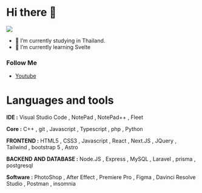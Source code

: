 # Hi there 👋

![](https://komarev.com/ghpvc/?username=Steper158X&color=green)

- 🔭 I’m currently studying in Thailand.
- 🌱 I’m currently learning Svelte

### Follow Me
- [Youtube](https://www.youtube.com/@steper158x)

# Languages and tools

**IDE :** Visual Studio Code , NotePad , NotePad++ , Fleet

**Core :** C++ , git , Javascript , Typescript , php , Python

**FRONTEND :** HTML5 , CSS3 , Javascript , React , Next.JS , JQuery , Tailwind , bootstrap 5 , Astro

**BACKEND AND DATABASE :** Node.JS , Express , MySQL , Laravel , prisma , postgresql

**Software :** PhotoShop , After Effect , Premiere Pro , Figma , Davinci Resolve Studio , Postman , insomnia
                    
<!--
**Steper158X/Steper158X** is a ✨ _special_ ✨ repository because its `README.md` (this file) appears on your GitHub profile.

Here are some ideas to get you started:

- 🔭 I’m currently working on ...
- 🌱 I’m currently learning ...
- 👯 I’m looking to collaborate on ...
- 🤔 I’m looking for help with ...
- 💬 Ask me about ...
- 📫 How to reach me: ...
- 😄 Pronouns: ...
- ⚡ Fun fact: ...
-->
